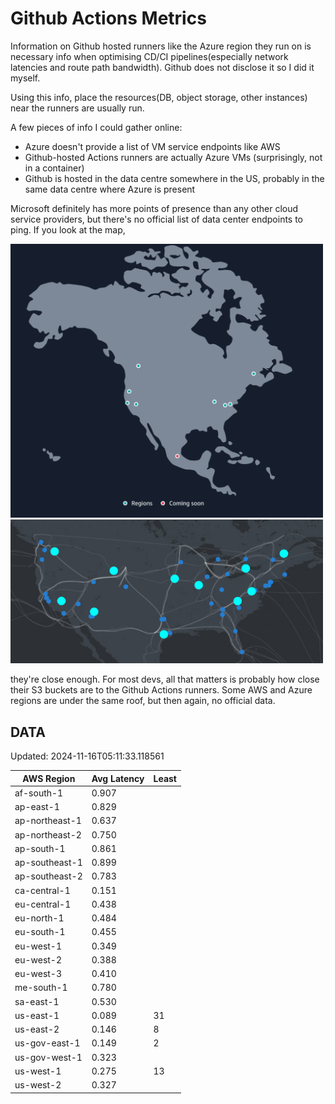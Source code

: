 # Github Actions Metrics
Information on Github hosted runners like the Azure region they run on is
necessary info when optimising CD/CI pipelines(especially network latencies and
route path bandwidth). Github does not disclose it so I did it myself.

Using this info, place the resources(DB, object storage, other instances) near
the runners are usually run.

A few pieces of info I could gather online:

- Azure doesn't provide a list of VM service endpoints like AWS
- Github-hosted Actions runners are actually Azure VMs (surprisingly, not in a
  container)
- Github is hosted in the data centre somewhere in the US, probably in the same
  data centre where Azure is present

Microsoft definitely has more points of presence than any other cloud service
providers, but there's no official list of data center endpoints to ping. If you
look at the map,

<a href="https://aws.amazon.com/about-aws/global-infrastructure/regions_az/">
<img src="image.png" style="width: 500px;">
</a>
<a href="https://datacenters.microsoft.com/globe/explore">
<img src="image-1.png" style="width: 500px;">
</a>

they're close enough. For most devs, all that matters is probably how close
their S3 buckets are to the Github Actions runners. Some AWS and Azure regions
are under the same roof, but then again, no official data.

## DATA
Updated: 2024-11-16T05:11:33.118561

| AWS Region | Avg Latency | Least |
| - | - | - |
| af-south-1 | 0.907 |  |
| ap-east-1 | 0.829 |  |
| ap-northeast-1 | 0.637 |  |
| ap-northeast-2 | 0.750 |  |
| ap-south-1 | 0.861 |  |
| ap-southeast-1 | 0.899 |  |
| ap-southeast-2 | 0.783 |  |
| ca-central-1 | 0.151 |  |
| eu-central-1 | 0.438 |  |
| eu-north-1 | 0.484 |  |
| eu-south-1 | 0.455 |  |
| eu-west-1 | 0.349 |  |
| eu-west-2 | 0.388 |  |
| eu-west-3 | 0.410 |  |
| me-south-1 | 0.780 |  |
| sa-east-1 | 0.530 |  |
| us-east-1 | 0.089 | 31 |
| us-east-2 | 0.146 | 8 |
| us-gov-east-1 | 0.149 | 2 |
| us-gov-west-1 | 0.323 |  |
| us-west-1 | 0.275 | 13 |
| us-west-2 | 0.327 |  |

